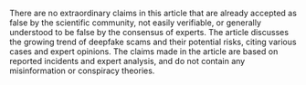 There are no extraordinary claims in this article that are already accepted as false by the scientific community, not easily verifiable, or generally understood to be false by the consensus of experts. The article discusses the growing trend of deepfake scams and their potential risks, citing various cases and expert opinions. The claims made in the article are based on reported incidents and expert analysis, and do not contain any misinformation or conspiracy theories.
